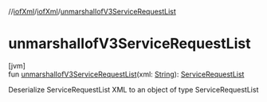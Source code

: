 //[iofXml](../../index.md)/[iofXml](index.md)/[unmarshalIofV3ServiceRequestList](unmarshal-iof-v3-service-request-list.md)

# unmarshalIofV3ServiceRequestList

[jvm]\
fun [unmarshalIofV3ServiceRequestList](unmarshal-iof-v3-service-request-list.md)(xml: [String](https://kotlinlang.org/api/latest/jvm/stdlib/kotlin/-string/index.html)): [ServiceRequestList](../iofXml.v3/-service-request-list/index.md)

Deserialize ServiceRequestList XML to an object of type ServiceRequestList
